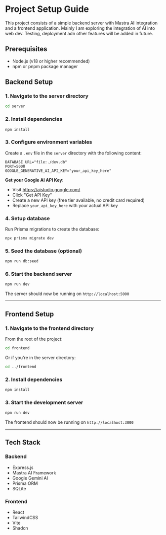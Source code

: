 # Project Setup Guide

This project consists of a simple backend server with Mastra AI integration and a frontend application. Mainly I am exploring the integration of AI into web dev. Testing, deployment adn other features will be added in future.

## Prerequisites

- Node.js (v18 or higher recommended)
- npm or pnpm package manager

## Backend Setup

### 1. Navigate to the server directory

```bash
cd server
```

### 2. Install dependencies

```bash
npm install
```

### 3. Configure environment variables

Create a `.env` file in the `server` directory with the following content:

```properties
DATABASE_URL="file:./dev.db"
PORT=5000
GOOGLE_GENERATIVE_AI_API_KEY="your_api_key_here"
```

**Get your Google AI API Key:**
- Visit https://aistudio.google.com/
- Click "Get API Key"
- Create a new API key (free tier available, no credit card required)
- Replace `your_api_key_here` with your actual API key

### 4. Setup database

Run Prisma migrations to create the database:

```bash
npx prisma migrate dev
```

### 5. Seed the database (optional)

```bash
npm run db:seed
```

### 6. Start the backend server

```bash
npm run dev
```

The server should now be running on `http://localhost:5000`

---

## Frontend Setup

### 1. Navigate to the frontend directory

From the root of the project:

```bash
cd frontend
```

Or if you're in the server directory:

```bash
cd ../frontend
```

### 2. Install dependencies

```bash
npm install
```

### 3. Start the development server

```bash
npm run dev
```

The frontend should now be running on `http://localhost:3000`

---

## Tech Stack

### Backend
- Express.js
- Mastra AI Framework
- Google Gemini AI
- Prisma ORM
- SQLite

### Frontend
- React
- TailwindCSS
- Vite
- Shadcn
